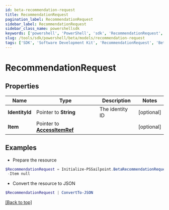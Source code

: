 ```yaml
---
id: beta-recommendation-request
title: RecommendationRequest
pagination_label: RecommendationRequest
sidebar_label: RecommendationRequest
sidebar_class_name: powershellsdk
keywords: ['powershell', 'PowerShell', 'sdk', 'RecommendationRequest', 'BetaRecommendationRequest'] 
slug: /tools/sdk/powershell/beta/models/recommendation-request
tags: ['SDK', 'Software Development Kit', 'RecommendationRequest', 'BetaRecommendationRequest']
---
```



# RecommendationRequest

## Properties

Name | Type | Description | Notes
------------ | ------------- | ------------- | -------------
**IdentityId** |  Pointer to **String** | The identity ID | [optional] 
**Item** |  Pointer to [**AccessItemRef**](access-item-ref) |  | [optional] 

## Examples

- Prepare the resource
```powershell
$RecommendationRequest = Initialize-PSSailpoint.BetaRecommendationRequest  -IdentityId 2c938083633d259901633d25c68c00fa `
 -Item null
```

- Convert the resource to JSON
```powershell
$RecommendationRequest | ConvertTo-JSON
```


[[Back to top]](#) 

